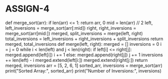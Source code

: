 # ASSIGN-4
def merge_sort(arr):
    if len(arr) <= 1:
        return arr, 0
    mid = len(arr) // 2
    left, left_inversions = merge_sort(arr[:mid])
    right, right_inversions = merge_sort(arr[mid:])
    merged, split_inversions = merge(left, right)
    total_inversions = left_inversions + right_inversions + split_inversions
    return merged, total_inversions
def merge(left, right):
    merged = []
    inversions = 0
    i = j = 0
    while i < len(left) and j < len(right):
        if left[i] <= right[j]:
            merged.append(left[i])
            i += 1
        else:
            merged.append(right[j])
            j += 1
            inversions += len(left) - i
    merged.extend(left[i:])
    merged.extend(right[j:])
    return merged, inversions
arr = [5, 2, 6, 1]
sorted_arr, inversions = merge_sort(arr)
print("Sorted Array:", sorted_arr)
print("Number of Inversions:", inversions)
